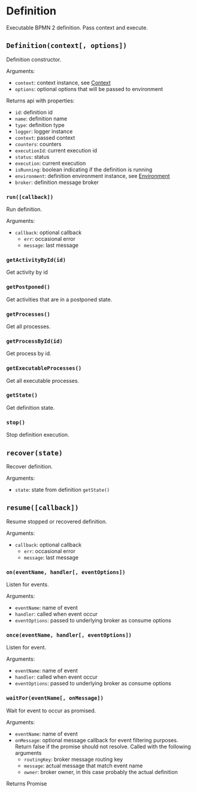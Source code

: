 Definition
==========

Executable BPMN 2 definition. Pass context and execute.

## `Definition(context[, options])`

Definition constructor.

Arguments:
- `context`: context instance, see [Context](/docs/Context.md)
- `options`: optional options that will be passed to environment

Returns api with properties:
- `id`: definition id
- `name`: definition name
- `type`: definition type
- `logger`: logger instance
- `context`: passed context
- `counters`: counters
- `executionId`: current execution id
- `status`: status
- `execution`: current execution
- `isRunning`: boolean indicating if the definition is running
- `environment`: definition environment instance, see [Environment](/docs/Environment)
- `broker`: definition message broker

### `run([callback])`

Run definition.

Arguments:
- `callback`: optional callback
  - `err`: occasional error
  - `message`: last message

### `getActivityById(id)`

Get activity by id

### `getPostponed()`

Get activities that are in a postponed state.

### `getProcesses()`

Get all processes.

### `getProcessById(id)`

Get process by id.

### `getExecutableProcesses()`

Get all executable processes.

### `getState()`

Get definition state.

### `stop()`

Stop definition execution.

## `recover(state)`

Recover definition.

Arguments:
- `state`: state from definition `getState()`

## `resume([callback])`

Resume stopped or recovered definition.

Arguments:
- `callback`: optional callback
  - `err`: occasional error
  - `message`: last message

### `on(eventName, handler[, eventOptions])`

Listen for events.

Arguments:
- `eventName`: name of event
- `handler`: called when event occur
- `eventOptions`: passed to underlying broker as consume options

### `once(eventName, handler[, eventOptions])`

Listen for event.

Arguments:
- `eventName`: name of event
- `handler`: called when event occur
- `eventOptions`: passed to underlying broker as consume options

### `waitFor(eventName[, onMessage])`

Wait for event to occur as promised.

Arguments:
- `eventName`: name of event
- `onMessage`: optional message callback for event filtering purposes. Return false if the promise should not resolve. Called with the following arguments
  - `routingKey`: broker message routing key
  - `message`: actual message that match event name
  - `owner`: broker owner, in this case probably the actual definition

Returns Promise
